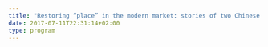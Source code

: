 ```yaml
---
title: "Restoring “place” in the modern market: stories of two Chinese e-commerce villages "
date: 2017-07-11T22:31:14+02:00
type: program
---
```


